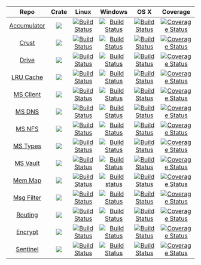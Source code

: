 |Repo|Crate|Linux|Windows|OS X|Coverage|
|:------:|:-------:|:-------:|:------:|:------:|:------:|
|[Accumulator](https://github.com/maidsafe/accumulator)        |[![](http://meritbadge.herokuapp.com/accumulator)](https://crates.io/crates/accumulator)        |[![Build Status](https://travis-ci.org/maidsafe/accumulator.svg?branch=master)](https://travis-ci.org/maidsafe/accumulator)        |[![Build Status](http://ci.maidsafe.net:8080/buildStatus/icon?job=accumulator_win64_status_badge)](http://ci.maidsafe.net:8080/job/accumulator_win64_status_badge/)        |[![Build Status](http://ci.maidsafe.net:8080/buildStatus/icon?job=accumulator_osx_status_badge)](http://ci.maidsafe.net:8080/job/accumulator_osx_status_badge/)        |[![Coverage Status](https://coveralls.io/repos/maidsafe/accumulator/badge.svg)](https://coveralls.io/r/maidsafe/accumulator)|
|[Crust](https://github.com/maidsafe/crust)                    |[![](http://meritbadge.herokuapp.com/crust)](https://crates.io/crates/crust)                    |[![Build Status](https://travis-ci.org/maidsafe/crust.svg?branch=master)](https://travis-ci.org/maidsafe/crust)                    |[![Build Status](http://ci.maidsafe.net:8080/buildStatus/icon?job=crust_win64_status_badge)](http://ci.maidsafe.net:8080/job/crust_win64_status_badge/)                    |[![Build Status](http://ci.maidsafe.net:8080/buildStatus/icon?job=crust_osx_status_badge)](http://ci.maidsafe.net:8080/job/crust_osx_status_badge/)                    |[![Coverage Status](https://coveralls.io/repos/maidsafe/crust/badge.svg)](https://coveralls.io/r/maidsafe/crust)|
|[Drive](https://github.com/maidsafe/drive)                    |[![](http://meritbadge.herokuapp.com/drive)](https://crates.io/crates/drive)                    |[![Build Status](https://travis-ci.org/maidsafe/drive.svg?branch=master)](https://travis-ci.org/maidsafe/drive)                    |[![Build Status](http://ci.maidsafe.net:8080/buildStatus/icon?job=drive_win64_status_badge)](http://ci.maidsafe.net:8080/job/drive_win64_status_badge/)                    |[![Build Status](http://ci.maidsafe.net:8080/buildStatus/icon?job=drive_osx_status_badge)](http://ci.maidsafe.net:8080/job/drive_osx_status_badge/)                    |[![Coverage Status](https://coveralls.io/repos/maidsafe/drive/badge.svg)](https://coveralls.io/r/maidsafe/drive)|
|[LRU Cache](https://github.com/maidsafe/lru_time_cache)  |[![](http://meritbadge.herokuapp.com/lru_time_cache)](https://crates.io/crates/lru_time_cache)  |[![Build Status](https://travis-ci.org/maidsafe/lru_time_cache.svg?branch=master)](https://travis-ci.org/maidsafe/lru_time_cache)  |[![Build Status](http://ci.maidsafe.net:8080/buildStatus/icon?job=lru_time_cache_win64_status_badge)](http://ci.maidsafe.net:8080/job/lru_time_cache_win64_status_badge/)  |[![Build Status](http://ci.maidsafe.net:8080/buildStatus/icon?job=lru_time_cache_osx_status_badge)](http://ci.maidsafe.net:8080/job/lru_time_cache_osx_status_badge/)  |[![Coverage Status](https://coveralls.io/repos/maidsafe/lru_time_cache/badge.svg)](https://coveralls.io/r/maidsafe/lru_time_cache)|
|[MS Client](https://github.com/maidsafe/maidsafe_client)|[![](http://meritbadge.herokuapp.com/maidsafe_client)](https://crates.io/crates/maidsafe_client)|[![Build Status](https://travis-ci.org/maidsafe/maidsafe_client.svg?branch=master)](https://travis-ci.org/maidsafe/maidsafe_client)|[![Build Status](http://ci.maidsafe.net:8080/buildStatus/icon?job=maidsafe_client_win64_status_badge)](http://ci.maidsafe.net:8080/job/maidsafe_client_win64_status_badge/)|[![Build Status](http://ci.maidsafe.net:8080/buildStatus/icon?job=maidsafe_client_osx_status_badge)](http://ci.maidsafe.net:8080/job/maidsafe_client_osx_status_badge/)|[![Coverage Status](https://coveralls.io/repos/maidsafe/maidsafe_client/badge.svg?branch=master)](https://coveralls.io/r/maidsafe/maidsafe_client?branch=master)|
|[MS DNS](https://github.com/maidsafe/maidsafe_dns)|[![](http://meritbadge.herokuapp.com/maidsafe_dns)](https://crates.io/crates/maidsafe_dns)|[![Build Status](https://travis-ci.org/maidsafe/maidsafe_dns.svg?branch=master)](https://travis-ci.org/maidsafe/maidsafe_dns)|[![Build Status](http://ci.maidsafe.net:8080/buildStatus/icon?job=maidsafe_dns_win64_status_badge)](http://ci.maidsafe.net:8080/job/maidsafe_dns_win64_status_badge/)|[![Build Status](http://ci.maidsafe.net:8080/buildStatus/icon?job=maidsafe_dns_osx_status_badge)](http://ci.maidsafe.net:8080/job/maidsafe_dns_osx_status_badge/)|[![Coverage Status](https://coveralls.io/repos/maidsafe/maidsafe_dns/badge.svg?branch=master)](https://coveralls.io/r/maidsafe/maidsafe_dns?branch=master)|
|[MS NFS](https://github.com/maidsafe/maidsafe_nfs)|[![](http://meritbadge.herokuapp.com/maidsafe_nfs)](https://crates.io/crates/maidsafe_nfs)|[![Build Status](https://travis-ci.org/maidsafe/maidsafe_nfs.svg?branch=master)](https://travis-ci.org/maidsafe/maidsafe_nfs)|[![Build Status](http://ci.maidsafe.net:8080/buildStatus/icon?job=maidsafe_nfs_win64_status_badge)](http://ci.maidsafe.net:8080/job/maidsafe_nfs_win64_status_badge/)|[![Build Status](http://ci.maidsafe.net:8080/buildStatus/icon?job=maidsafe_nfs_osx_status_badge)](http://ci.maidsafe.net:8080/job/maidsafe_nfs_osx_status_badge/)|[![Coverage Status](https://coveralls.io/repos/maidsafe/maidsafe_nfs/badge.svg?branch=master)](https://coveralls.io/r/maidsafe/maidsafe_nfs?branch=master)|
|[MS Types](https://github.com/maidsafe/maidsafe_types)  |[![](http://meritbadge.herokuapp.com/maidsafe_types)](https://crates.io/crates/maidsafe_types)  |[![Build Status](https://travis-ci.org/maidsafe/maidsafe_types.svg?branch=master)](https://travis-ci.org/maidsafe/maidsafe_types)  |[![Build Status](http://ci.maidsafe.net:8080/buildStatus/icon?job=maidsafe_types_win64_status_badge)](http://ci.maidsafe.net:8080/job/maidsafe_types_win64_status_badge/)  |[![Build Status](http://ci.maidsafe.net:8080/buildStatus/icon?job=maidsafe_types_osx_status_badge)](http://ci.maidsafe.net:8080/job/maidsafe_types_osx_status_badge/)  |[![Coverage Status](https://coveralls.io/repos/maidsafe/maidsafe_types/badge.svg)](https://coveralls.io/r/maidsafe/maidsafe_types)|
|[MS Vault](https://github.com/maidsafe/maidsafe_vault)  |[![](http://meritbadge.herokuapp.com/maidsafe_vault)](https://crates.io/crates/maidsafe_vault)  |[![Build Status](https://travis-ci.org/maidsafe/maidsafe_vault.svg?branch=master)](https://travis-ci.org/maidsafe/maidsafe_vault)  |[![Build Status](http://ci.maidsafe.net:8080/buildStatus/icon?job=maidsafe_vault_win64_status_badge)](http://ci.maidsafe.net:8080/job/maidsafe_vault_win64_status_badge/)  |[![Build Status](http://ci.maidsafe.net:8080/buildStatus/icon?job=maidsafe_vault_osx_status_badge)](http://ci.maidsafe.net:8080/job/maidsafe_vault_osx_status_badge/)  |[![Coverage Status](https://coveralls.io/repos/maidsafe/maidsafe_vault/badge.svg)](https://coveralls.io/r/maidsafe/maidsafe_vault)|
|[Mem Map](https://github.com/maidsafe/memory_map)  |[![](http://meritbadge.herokuapp.com/memory_map)](https://crates.io/crates/memory_map)  |[![Build Status](https://travis-ci.org/maidsafe/memory_map.svg?branch=master)](https://travis-ci.org/maidsafe/memory_map)  |[![Build status](https://ci.appveyor.com/api/projects/status/?svg=true)](https://ci.appveyor.com/project/maidsafe/memory-map)  |[![Build Status](https://travis-ci.org/maidsafe/memory_map.svg?branch=master)](https://travis-ci.org/maidsafe/memory_map)  |[![Coverage Status](https://coveralls.io/repos/maidsafe/memory_map/badge.svg)](https://coveralls.io/r/maidsafe/memory_map)|
|[Msg Filter](https://github.com/maidsafe/message_filter)  |[![](http://meritbadge.herokuapp.com/message_filter)](https://crates.io/crates/message_filter)  |[![Build Status](https://travis-ci.org/maidsafe/message_filter.svg?branch=master)](https://travis-ci.org/maidsafe/message_filter)  |[![Build Status](http://ci.maidsafe.net:8080/buildStatus/icon?job=message_filter_win64_status_badge)](http://ci.maidsafe.net:8080/job/message_filter_win64_status_badge/)  |[![Build Status](http://ci.maidsafe.net:8080/buildStatus/icon?job=message_filter_osx_status_badge)](http://ci.maidsafe.net:8080/job/message_filter_osx_status_badge/)  |[![Coverage Status](https://coveralls.io/repos/maidsafe/message_filter/badge.svg)](https://coveralls.io/r/maidsafe/message_filter)|
|[Routing](https://github.com/maidsafe/routing)                |[![](http://meritbadge.herokuapp.com/routing)](https://crates.io/crates/routing)                |[![Build Status](https://travis-ci.org/maidsafe/routing.svg?branch=master)](https://travis-ci.org/maidsafe/routing)                |[![Build Status](http://ci.maidsafe.net:8080/buildStatus/icon?job=routing_win64_status_badge)](http://ci.maidsafe.net:8080/job/routing_win64_status_badge/)                |[![Build Status](http://ci.maidsafe.net:8080/buildStatus/icon?job=routing_osx_status_badge)](http://ci.maidsafe.net:8080/job/routing_osx_status_badge/)                |[![Coverage Status](https://coveralls.io/repos/maidsafe/routing/badge.svg?branch=master)](https://coveralls.io/r/maidsafe/routing?branch=master)|
|[Encrypt](https://github.com/maidsafe/self_encryption)|[![](http://meritbadge.herokuapp.com/self_encryption)](https://crates.io/crates/self_encryption)|[![Build Status](https://travis-ci.org/maidsafe/self_encryption.svg?branch=master)](https://travis-ci.org/maidsafe/self_encryption)|[![Build Status](http://ci.maidsafe.net:8080/buildStatus/icon?job=self_encryption_win64_status_badge)](http://ci.maidsafe.net:8080/job/self_encryption_win64_status_badge/)|[![Build Status](http://ci.maidsafe.net:8080/buildStatus/icon?job=self_encryption_osx_status_badge)](http://ci.maidsafe.net:8080/job/self_encryption_osx_status_badge/)|[![Coverage Status](https://coveralls.io/repos/maidsafe/self_encryption/badge.svg?branch=master)](https://coveralls.io/r/maidsafe/self_encryption?branch=master)|
|[Sentinel](https://github.com/maidsafe/sentinel)              |[![](http://meritbadge.herokuapp.com/sentinel)](https://crates.io/crates/sentinel)              |[![Build Status](https://travis-ci.org/maidsafe/sentinel.svg?branch=master)](https://travis-ci.org/maidsafe/sentinel)              |[![Build Status](http://ci.maidsafe.net:8080/buildStatus/icon?job=sentinel_win64_status_badge)](http://ci.maidsafe.net:8080/job/sentinel_win64_status_badge/)              |[![Build Status](http://ci.maidsafe.net:8080/buildStatus/icon?job=sentinel_osx_status_badge)](http://ci.maidsafe.net:8080/job/sentinel_osx_status_badge/)              |[![Coverage Status](https://coveralls.io/repos/maidsafe/sentinel/badge.svg)](https://coveralls.io/r/maidsafe/sentinel)|

